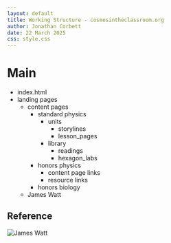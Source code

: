 ```yaml
---
layout: default
title: Working Structure - cosmosintheclassroom.org
author: Jonathan Corbett
date: 22 March 2025
css: style.css
---
```


# Main
<!-- markdownlint-capture -->
- index.html
- landing pages
  - content pages
    - standard physics
      - units
        - storylines
        - lesson_pages
      - library
        - readings
        - hexagon_labs
    - honors physics
      - content page links
      - resource links
    - honors biology
  - James Watt
  
## Reference
![James Watt](https://www.cosmosintheclassroom.org/assets/images/watt.png")

